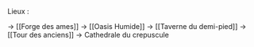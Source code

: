 
Lieux :

-> [[Forge des ames]]
-> [[Oasis Humide]]
-> [[Taverne du demi-pied]]
-> [[Tour des anciens]] 
-> Cathedrale du crepuscule


